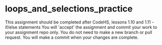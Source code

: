 # loops_and_selections_practice

This assignment should be completed after CodeHS, lessons 1.10 and 1.11 - if/else statements
You will 'accept' the assignment and commit your work to your assignment repo only. You do not need to make a new branch or pull request.
You will make a commit when your changes are complete.
